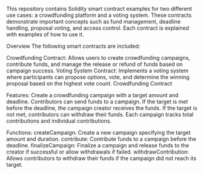 This repository contains Solidity smart contract examples for two different use cases: a crowdfunding platform and a voting system. These contracts demonstrate important concepts such as fund management, deadline handling, proposal voting, and access control. Each contract is explained with examples of how to use it.

Overview The following smart contracts are included:

Crowdfunding Contract: Allows users to create crowdfunding campaigns, contribute funds, and manage the release or refund of funds based on campaign success. Voting System Contract: Implements a voting system where participants can propose options, vote, and determine the winning proposal based on the highest vote count. Crowdfunding Contract

Features: Create a crowdfunding campaign with a target amount and deadline. Contributors can send funds to a campaign. If the target is met before the deadline, the campaign creator receives the funds. If the target is not met, contributors can withdraw their funds. Each campaign tracks total contributions and individual contributions.

Functions: createCampaign: Create a new campaign specifying the target amount and duration. contribute: Contribute funds to a campaign before the deadline. finalizeCampaign: Finalize a campaign and release funds to the creator if successful or allow withdrawals if failed. withdrawContribution: Allows contributors to withdraw their funds if the campaign did not reach its target.
